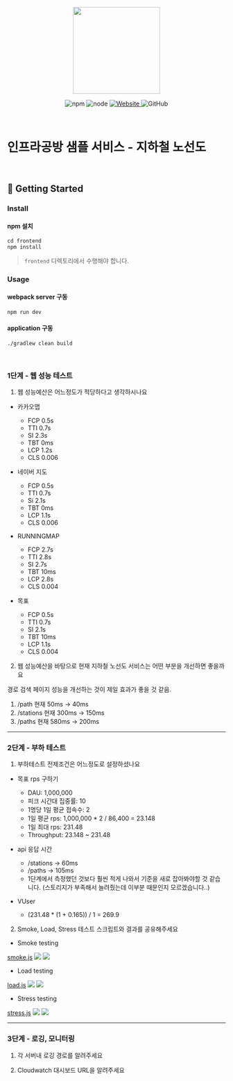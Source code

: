 <p align="center">
    <img width="200px;" src="https://raw.githubusercontent.com/woowacourse/atdd-subway-admin-frontend/master/images/main_logo.png"/>
</p>
<p align="center">
  <img alt="npm" src="https://img.shields.io/badge/npm-%3E%3D%205.5.0-blue">
  <img alt="node" src="https://img.shields.io/badge/node-%3E%3D%209.3.0-blue">
  <a href="https://edu.nextstep.camp/c/R89PYi5H" alt="nextstep atdd">
    <img alt="Website" src="https://img.shields.io/website?url=https%3A%2F%2Fedu.nextstep.camp%2Fc%2FR89PYi5H">
  </a>
  <img alt="GitHub" src="https://img.shields.io/github/license/next-step/atdd-subway-service">
</p>

<br>

# 인프라공방 샘플 서비스 - 지하철 노선도

<br>

## 🚀 Getting Started

### Install
#### npm 설치
```
cd frontend
npm install
```
> `frontend` 디렉토리에서 수행해야 합니다.

### Usage
#### webpack server 구동
```
npm run dev
```
#### application 구동
```
./gradlew clean build
```
<br>


### 1단계 - 웹 성능 테스트
1. 웹 성능예산은 어느정도가 적당하다고 생각하시나요
- 카카오맵
  - FCP 0.5s
  - TTI 0.7s
  - SI 2.3s
  - TBT 0ms
  - LCP 1.2s
  - CLS 0.006


- 네이버 지도
  - FCP 0.5s
  - TTI 0.7s
  - Si 2.1s
  - TBT 0ms
  - LCP 1.1s
  - CLS 0.006


- RUNNINGMAP
  - FCP 2.7s
  - TTI 2.8s
  - SI 2.7s
  - TBT 10ms
  - LCP 2.8s
  - CLS 0.004


- 목표
  - FCP 0.5s
  - TTI 0.7s
  - SI 2.1s
  - TBT 10ms
  - LCP 1.1s
  - CLS 0.004

2. 웹 성능예산을 바탕으로 현재 지하철 노선도 서비스는 어떤 부분을 개선하면 좋을까요

경로 검색 페이지 성능을 개선하는 것이 제일 효과가 좋을 것 같음.

   1. /path 현재 50ms -> 40ms
   2. /stations 현재 300ms -> 150ms
   3. /paths 현재 580ms -> 200ms



---

### 2단계 - 부하 테스트 
1. 부하테스트 전제조건은 어느정도로 설정하셨나요

- 목표 rps 구하기
  - DAU: 1,000,000
  - 피크 시간대 집중률: 10
  - 1명당 1일 평균 접속수: 2
  - 1일 평균 rps: 1,000,000 * 2 / 86,400 = 23.148
  - 1일 최대 rps: 231.48
  - Throughput: 23.148 ~ 231.48

- api 응답 시간
  - /stations -> 60ms
  - /paths -> 105ms
  - 1단계에서 측정했던 것보다 훨씬 적게 나와서 기준을 새로 잡아봐야할 것 같습니다. (스토리지가 부족해서 늘려줬는데 이부분 때문인지 모르겠습니다..)  

- VUser
  - (231.48 * (1 + 0.165)) / 1 = 269.9

2. Smoke, Load, Stress 테스트 스크립트와 결과를 공유해주세요

- Smoke testing

[smoke.js](result/smoke.js)
![](result/smoke-result.jpeg)
![](result/smoke-graph.jpeg)

- Load testing

[load.js](result/load.js)
![](result/load-result.jpeg)
![](result/load-graph.jpeg)

- Stress testing

[stress.js](result/stress.js)
![](result/stress-result.jpeg)
![](result/stress-graph.jpeg)

---

### 3단계 - 로깅, 모니터링
1. 각 서버내 로깅 경로를 알려주세요

2. Cloudwatch 대시보드 URL을 알려주세요
